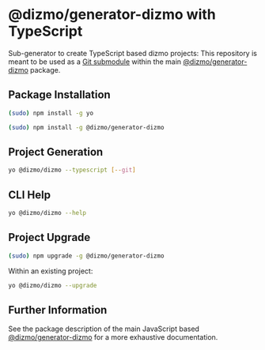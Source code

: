# @dizmo/generator-dizmo with TypeScript

Sub-generator to create TypeScript based dizmo projects: This repository is meant to be used as a [Git submodule] within the main [@dizmo/generator-dizmo] package.

[Git submodule]: https://git-scm.com/docs/git-submodule

## Package Installation

```sh
(sudo) npm install -g yo
```

```sh
(sudo) npm install -g @dizmo/generator-dizmo
```

## Project Generation

```sh
yo @dizmo/dizmo --typescript [--git]
```

## CLI Help

```sh
yo @dizmo/dizmo --help
```

## Project Upgrade

```sh
(sudo) npm upgrade -g @dizmo/generator-dizmo
```

Within an existing project:
```sh
yo @dizmo/dizmo --upgrade
```

## Further Information

See the package description of the main JavaScript based [@dizmo/generator-dizmo] for a more exhaustive documentation.

[@dizmo/generator-dizmo]: https://www.npmjs.com/package/@dizmo/generator-dizmo
